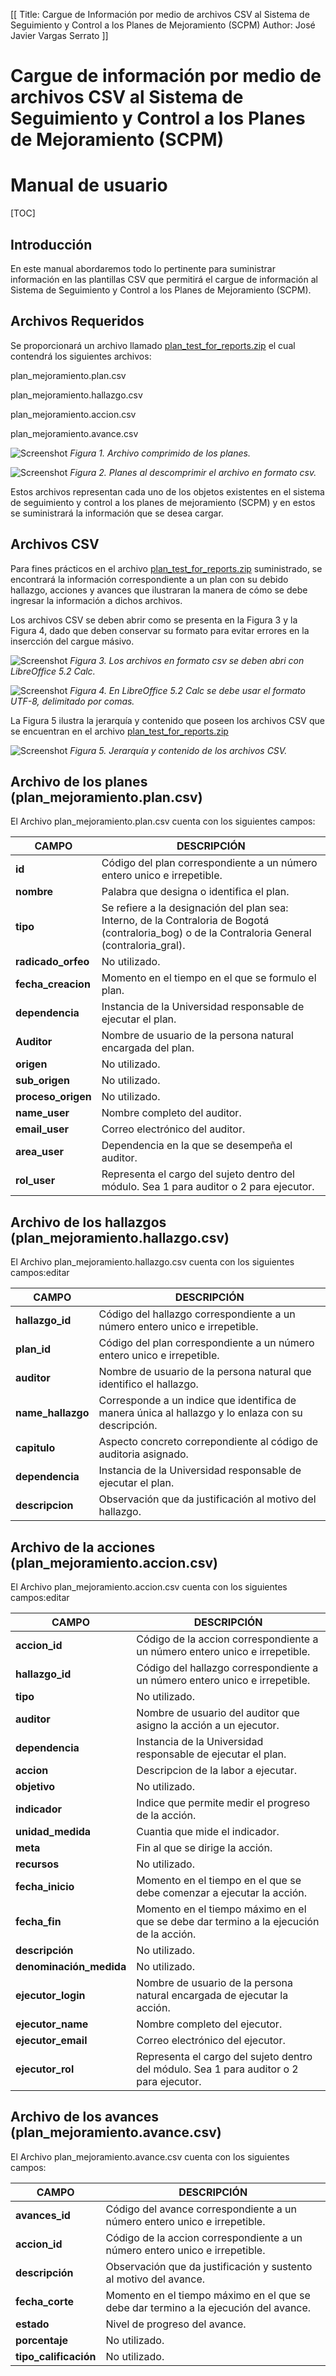 [[
Title: Cargue de Información por medio de archivos CSV al Sistema de Seguimiento y Control a los Planes de Mejoramiento (SCPM)
Author: José Javier Vargas Serrato
]]

Cargue de información por medio de archivos CSV al Sistema de Seguimiento y Control a los Planes de Mejoramiento (SCPM)
===================================================================

Manual de usuario
============================

[TOC]

Introducción
--------------------------------
En este manual abordaremos todo lo pertinente para suministrar información  en las plantillas CSV que permitirá el cargue de información al Sistema de Seguimiento y Control a los Planes de Mejoramiento (SCPM).

Archivos Requeridos
----------------------------
Se proporcionará un archivo  llamado [plan_test_for_reports.zip](../data/plan_test_for_reports.zip) el cual contendrá los siguientes archivos:

plan_mejoramiento.plan.csv

plan_mejoramiento.hallazgo.csv

plan_mejoramiento.accion.csv

plan_mejoramiento.avance.csv


![Screenshot](../img/archivos_requeridos_1.png)
*Figura 1. Archivo comprimido de los planes.*


![Screenshot](../img/archivos_requeridos_2.png)
*Figura 2. Planes al descomprimir el archivo en formato csv.*

Estos archivos representan cada uno de los objetos existentes en el  sistema de seguimiento y control a los planes de mejoramiento (SCPM) y en estos se suministrará la información que se desea cargar.

Archivos CSV
----------------------------
Para fines prácticos en el archivo [plan_test_for_reports.zip](../data/plan_test_for_reports.zip) 
suministrado, se encontrará la información correspondiente  a un plan con su debido hallazgo, acciones y avances que ilustraran la manera de cómo se debe ingresar la información a dichos archivos.

Los archivos CSV se deben abrir como se presenta en la Figura 3 y la Figura 4, dado que deben conservar su formato para evitar errores en la insercción del cargue másivo.

![Screenshot](../img/ejemplo_1.png)
*Figura 3. Los archivos en formato csv se deben abri con LibreOffice 5.2 Calc.*

![Screenshot](../img/ejemplo_2.png)
*Figura 4. En LibreOffice 5.2 Calc se debe usar el formato UTF-8, delimitado por comas.*

La Figura 5 ilustra la jerarquía  y contenido que poseen los archivos CSV que se encuentran en el archivo [plan_test_for_reports.zip](../data/plan_test_for_reports.zip)

![Screenshot](../img/ejemplo_3.png)
*Figura 5. Jerarquía  y contenido de los archivos CSV.*

Archivo de los planes (plan_mejoramiento.plan.csv)
----------------------------

El Archivo plan_mejoramiento.plan.csv cuenta con los siguientes campos:

| CAMPO | DESCRIPCIÓN |
|--------|--------|
|     **id**   |  Código del plan correspondiente a un número entero unico e irrepetible.   |
|     **nombre**   |   Palabra que designa o identifica el plan.    |
|     **tipo**   |   Se refiere a la designación del plan sea: Interno, de la Contraloria de Bogotá (contraloria_bog) o de la Contraloria General (contraloria_gral).   |
|     **radicado_orfeo**   |   No utilizado.    |
|     **fecha_creacion**   |   Momento en el tiempo en el que se formulo el plan.     |
|     **dependencia**   |   Instancia de la Universidad responsable de ejecutar el plan.     |
|     **Auditor**   |   Nombre de usuario de la persona natural encargada del plan.     |
|     **origen**   |   No utilizado.     |
|     **sub_origen**   |   No utilizado.    |
|     **proceso_origen**   |   No utilizado.     |
|     **name_user**   |   Nombre completo del auditor.     |
|     **email_user**   |   Correo electrónico del auditor.     |
|     **area_user**   |   Dependencia en la que se desempeña el auditor.     |
|     **rol_user**   |   Representa el cargo del sujeto dentro del módulo. Sea 1 para auditor o 2 para ejecutor.    |

Archivo de los hallazgos (plan_mejoramiento.hallazgo.csv)
----------------------------

El Archivo plan_mejoramiento.hallazgo.csv cuenta con los siguientes campos:editar

| CAMPO | DESCRIPCIÓN |
|--------|--------|
|     **hallazgo_id**   |  Código del hallazgo correspondiente a un número entero unico e irrepetible.   |
|     **plan_id**   |  Código del plan correspondiente a un número entero unico e irrepetible.   |
|     **auditor**   |   Nombre de usuario de la persona natural que identifico el hallazgo.     |
|     **name_hallazgo**   |   Corresponde a un indice que identifica de manera única al hallazgo y lo enlaza con su descripción.    |
|     **capitulo**   |   Aspecto concreto correpondiente al código de auditoria asignado.    |
|     **dependencia**   |   Instancia de la Universidad responsable de ejecutar el plan.     |
|     **descripcion**   |   Observación que da justificación al motivo del hallazgo.     |


Archivo de la acciones (plan_mejoramiento.accion.csv)
----------------------------

El Archivo plan_mejoramiento.accion.csv cuenta con los siguientes campos:editar

| CAMPO | DESCRIPCIÓN |
|--------|--------|
|     **accion_id**   |  Código de la accion correspondiente a un número entero unico e irrepetible.   |
|     **hallazgo_id**   |  Código del hallazgo correspondiente a un número entero unico e irrepetible.   |
|     **tipo**   |   No utilizado.    |
|     **auditor**   |   Nombre de usuario del auditor que asigno la acción a un ejecutor.     |
|     **dependencia**   |   Instancia de la Universidad responsable de ejecutar el plan.     |
|     **accion**   |   Descripcion de la labor a ejecutar.     |
|     **objetivo**   |   No utilizado.    |
|     **indicador**   |   Indice que permite medir el progreso de la acción.     |
|     **unidad_medida**   |   Cuantia que mide el indicador.    |
|     **meta**   |   Fin al que se dirige la acción.    |
|     **recursos**   |   No utilizado.     |
|     **fecha_inicio**   |   Momento en el tiempo en el que se debe comenzar	 a ejecutar la acción.     |
|     **fecha_fin**   |   Momento en el tiempo máximo en el que se debe dar termino a la ejecución de la acción.     |
|     **descripción**   |   No utilizado.     |
|     **denominación_medida**   |   No utilizado.     |
|     **ejecutor_login**   |   Nombre de usuario de la persona natural encargada de ejecutar la acción.     |
|     **ejecutor_name**   |   Nombre completo del ejecutor.    |
|     **ejecutor_email**   |   Correo electrónico del ejecutor.     |
|     **ejecutor_rol**   |   Representa el cargo del sujeto dentro del módulo. Sea 1 para auditor o 2 para ejecutor.     |

Archivo de los avances (plan_mejoramiento.avance.csv)
----------------------------

El Archivo plan_mejoramiento.avance.csv cuenta con los siguientes campos:

| CAMPO | DESCRIPCIÓN |
|--------|--------|
|     **avances_id**   |  Código del avance correspondiente a un número entero unico e irrepetible.   |
|     **accion_id**   |  Código de la accion correspondiente a un número entero unico e irrepetible.   |
|     **descripción**   |   Observación que da justificación y sustento al motivo del avance.    |
|     **fecha_corte**   |   Momento en el tiempo máximo en el que se debe dar termino a la ejecución del avance.     |
|     **estado**   |   Nivel de progreso del avance.     |
|     **porcentaje**   |   No utilizado.     |
|     **tipo_calificación**   |   No utilizado.     |

